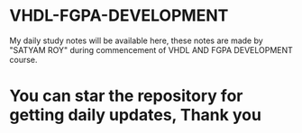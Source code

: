 # VHDL-FGPA-DEVELOPMENT
My daily study notes will be available here, these notes are made by "SATYAM ROY"  during commencement of VHDL AND FGPA DEVELOPMENT course.
<h1>You can star the repository for getting daily updates, Thank you </h1>
